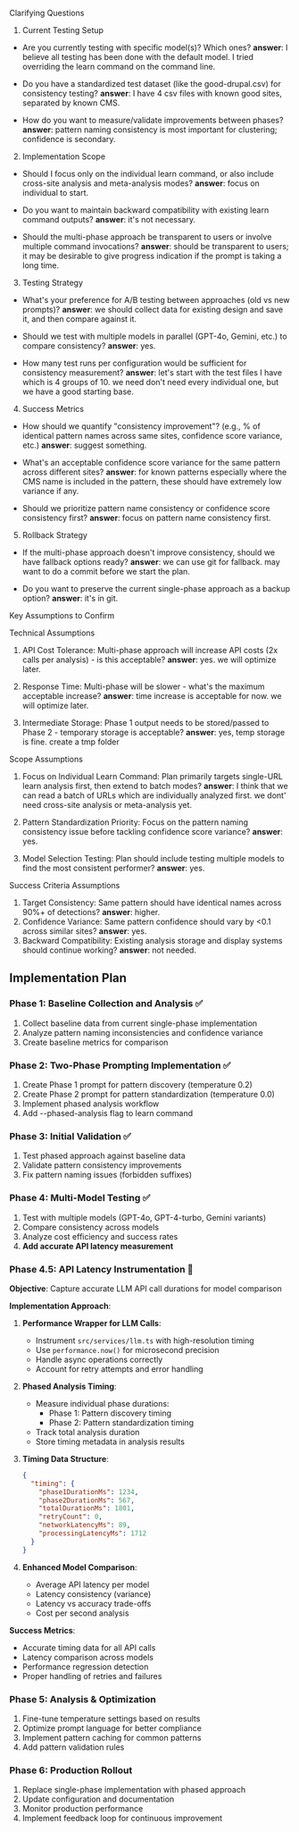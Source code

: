Clarifying Questions

1. Current Testing Setup

- Are you currently testing with specific model(s)? Which ones?
  **answer**: I believe all testing has been done with the default model. I tried overriding the learn command on the command line.

- Do you have a standardized test dataset (like the good-drupal.csv) for consistency testing?
  **answer**: I have 4 csv files with known good sites, separated by known CMS.

- How do you want to measure/validate improvements between phases?
  **answer**: pattern naming consistency is most important for clustering; confidence is secondary.

2. Implementation Scope

- Should I focus only on the individual learn command, or also include cross-site analysis and meta-analysis modes?
  **answer**: focus on individual to start.

- Do you want to maintain backward compatibility with existing learn command outputs?
  **answer**: it's not necessary.

- Should the multi-phase approach be transparent to users or involve multiple command invocations?
  **answer**: should be transparent to users; it may be desirable to give progress indication if the prompt is taking a long time.

3. Testing Strategy

- What's your preference for A/B testing between approaches (old vs new prompts)?
  **answer**: we should collect data for existing design and save it, and then compare against it.

- Should we test with multiple models in parallel (GPT-4o, Gemini, etc.) to compare consistency?
  **answer**: yes.

- How many test runs per configuration would be sufficient for consistency measurement?
  **answer**: let's start with the test files I have which is 4 groups of 10. we need don't need every individual one, but we have a good starting base.

4. Success Metrics

- How should we quantify "consistency improvement"? (e.g., % of identical pattern names across same sites, confidence score
  variance, etc.)
  **answer**: suggest something.

- What's an acceptable confidence score variance for the same pattern across different sites?
  **answer**: for known patterns especially where the CMS name is included in the pattern, these should have extremely low variance if any.

- Should we prioritize pattern name consistency or confidence score consistency first?
  **answer**: focus on pattern name consistency first.

5. Rollback Strategy

- If the multi-phase approach doesn't improve consistency, should we have fallback options ready?
  **answer**: we can use git for fallback. may want to do a commit before we start the plan.

- Do you want to preserve the current single-phase approach as a backup option?
  **answer**: it's in git.

Key Assumptions to Confirm

Technical Assumptions

1. API Cost Tolerance: Multi-phase approach will increase API costs (2x calls per analysis) - is this acceptable?
   **answer**: yes. we will optimize later.

2. Response Time: Multi-phase will be slower - what's the maximum acceptable increase?
   **answer**: time increase is acceptable for now. we will optimize later.

3. Intermediate Storage: Phase 1 output needs to be stored/passed to Phase 2 - temporary storage is acceptable?
   **answer**: yes, temp storage is fine. create a tmp folder

Scope Assumptions

1. Focus on Individual Learn Command: Plan primarily targets single-URL learn analysis first, then extend to batch modes?
   **answer**: I think that we can read a batch of URLs which are individually analyzed first. we dont' need cross-site analysis or meta-analysis yet.

2. Pattern Standardization Priority: Focus on the pattern naming consistency issue before tackling confidence score
   variance?
   **answer**: yes.

3. Model Selection Testing: Plan should include testing multiple models to find the most consistent performer?
   **answer**: yes.

Success Criteria Assumptions

1. Target Consistency: Same pattern should have identical names across 90%+ of detections?
   **answer**: higher.
2. Confidence Variance: Same pattern confidence should vary by <0.1 across similar sites?
   **answer**: yes.
3. Backward Compatibility: Existing analysis storage and display systems should continue working?
   **answer**: not needed.

## Implementation Plan

### Phase 1: Baseline Collection and Analysis ✅
1. Collect baseline data from current single-phase implementation
2. Analyze pattern naming inconsistencies and confidence variance
3. Create baseline metrics for comparison

### Phase 2: Two-Phase Prompting Implementation ✅
1. Create Phase 1 prompt for pattern discovery (temperature 0.2)
2. Create Phase 2 prompt for pattern standardization (temperature 0.0)
3. Implement phased analysis workflow
4. Add --phased-analysis flag to learn command

### Phase 3: Initial Validation ✅
1. Test phased approach against baseline data
2. Validate pattern consistency improvements
3. Fix pattern naming issues (forbidden suffixes)

### Phase 4: Multi-Model Testing ✅
1. Test with multiple models (GPT-4o, GPT-4-turbo, Gemini variants)
2. Compare consistency across models
3. Analyze cost efficiency and success rates
4. **Add accurate API latency measurement**

### Phase 4.5: API Latency Instrumentation 🔄
**Objective**: Capture accurate LLM API call durations for model comparison

**Implementation Approach**:
1. **Performance Wrapper for LLM Calls**:
   - Instrument `src/services/llm.ts` with high-resolution timing
   - Use `performance.now()` for microsecond precision
   - Handle async operations correctly
   - Account for retry attempts and error handling

2. **Phased Analysis Timing**:
   - Measure individual phase durations:
     - Phase 1: Pattern discovery timing
     - Phase 2: Pattern standardization timing
   - Track total analysis duration
   - Store timing metadata in analysis results

3. **Timing Data Structure**:
   ```json
   {
     "timing": {
       "phase1DurationMs": 1234,
       "phase2DurationMs": 567,
       "totalDurationMs": 1801,
       "retryCount": 0,
       "networkLatencyMs": 89,
       "processingLatencyMs": 1712
     }
   }
   ```

4. **Enhanced Model Comparison**:
   - Average API latency per model
   - Latency consistency (variance)
   - Latency vs accuracy trade-offs
   - Cost per second analysis

**Success Metrics**:
- Accurate timing data for all API calls
- Latency comparison across models
- Performance regression detection
- Proper handling of retries and failures

### Phase 5: Analysis & Optimization
1. Fine-tune temperature settings based on results
2. Optimize prompt language for better compliance
3. Implement pattern caching for common patterns
4. Add pattern validation rules

### Phase 6: Production Rollout
1. Replace single-phase implementation with phased approach
2. Update configuration and documentation
3. Monitor production performance
4. Implement feedback loop for continuous improvement
